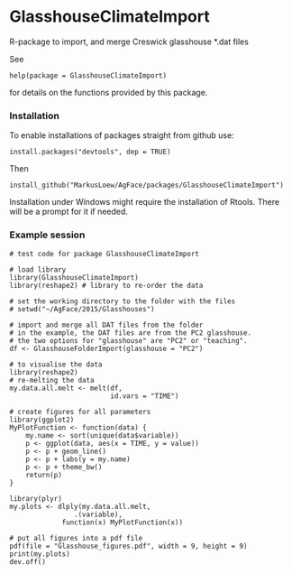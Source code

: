 GlasshouseClimateImport
=======================

R-package to import, and merge Creswick glasshouse *.dat files

See 

	help(package = GlasshouseClimateImport) 

for details on the functions provided by this package.

### Installation
To enable installations of packages straight from github use:
```{r}
install.packages("devtools", dep = TRUE)
```

Then
```{r}
install_github("MarkusLoew/AgFace/packages/GlasshouseClimateImport")
```

Installation under Windows might require the installation of Rtools. There will be a prompt for it if needed.

### Example session

```{r}
# test code for package GlasshouseClimateImport

# load library
library(GlasshouseClimateImport)
library(reshape2) # library to re-order the data

# set the working directory to the folder with the files
# setwd("~/AgFace/2015/Glasshouses")

# import and merge all DAT files from the folder
# in the example, the DAT files are from the PC2 glasshouse.
# the two options for "glasshouse" are "PC2" or "teaching".
df <- GlasshouseFolderImport(glasshouse = "PC2")
        
# to visualise the data 
library(reshape2)
# re-melting the data
my.data.all.melt <- melt(df,
                         id.vars = "TIME")

# create figures for all parameters
library(ggplot2)
MyPlotFunction <- function(data) {
    my.name <- sort(unique(data$variable))
    p <- ggplot(data, aes(x = TIME, y = value))
    p <- p + geom_line()
    p <- p + labs(y = my.name)
    p <- p + theme_bw()
    return(p)
}

library(plyr)
my.plots <- dlply(my.data.all.melt,
                .(variable),
	         function(x) MyPlotFunction(x))

# put all figures into a pdf file
pdf(file = "Glasshouse_figures.pdf", width = 9, height = 9)
print(my.plots)
dev.off()
```
